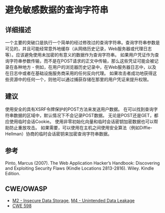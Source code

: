 # 避免敏感数据的查询字符串

## 详细描述

一个主要的突破口是执行一个简单的经过修改过的查询字符串。查询字符串参数是可见的，并且可能经常意外地缓存（从网络历史记录，Web服务器或代理日志等）。应该避免使用未加密的有意义的数据作为查询字符串。 如果用户凭证作为查询字符串参数传输，而不是在POST请求的正文中传输，那么这些凭证可能会被记录在各种地方 - 例如，在用户的浏览器历史记录中，在Web服务器日志中，以及在日志中或者在基础设施服务商采用的任何反向代理。 如果攻击者成功地获得这些资源中的任何一个，则他可以通过捕获存储在那里的用户凭证来提升权限。

## 建议 

使用安全的具有XSRF令牌保护的POST方法来发送用户数据。 在可以找到查询字符串数据的区域中，默认情况下不会记录POST数据。 无论是POST还是GET，都应使用临时会话Cookie。 使用非零初始化向量和临时会话密钥加密数据也可以帮助防止重放攻击。 如果需要，可以使用在主机之间使用安全算法（例如Diffie-Hellman）协商的临时会话密钥来加密查询字符串数据。

## 参考

Pinto, Marcus (2007). The Web Application Hacker’s Handbook: Discovering and Exploiting Security Flaws (Kindle Locations 2813-2816). Wiley. Kindle Edition.

## CWE/OWASP 

 * [M2 - Insecure Data Storage](https://www.owasp.org/index.php/Mobile_Top_10_2014-M2), [M4 - Unintended Data Leakage](https://www.owasp.org/index.php/Mobile_Top_10_2014-M4)
 * [CWE 598](http://cwe.mitre.org/data/definitions/316.html)
